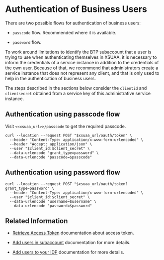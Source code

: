 <!-- loioef53987fbbdd41e3a76eea95485ab0d2 -->

# Authentication of Business Users

There are two possible flows for authentication of business users:

-   `passcode` flow. Recommended where it is available.

-   `password` flow.


To work around limitations to identify the BTP subaccount that a user is trying to use when authenticating themselves in XSUAA, it is necessary to inform the credentials of a service instance in addition to the credentials of the own user. Because of that, we recommend that administrators create a service instance that does not represent any client, and that is only used to help in the authentication of business users.

The steps described in the sections below consider the `clientid` and `clientsecret` obtained from a service key of this administrative service instance.



<a name="loioef53987fbbdd41e3a76eea95485ab0d2__authentication-using-passcode-flow"/>

## Authentication using passcode flow

Visit `<<xsuaa_url>>/passcode` to get the required passcode.

```
curl --location --request POST "$xsuaa_url/oauth/token" \
  --header "Content-Type: application/x-www-form-urlencoded" \
  --header "Accept: application/json" \
  --user "$client_id:$client_secret" \
  --data-urlencode "grant_type=password" \
  --data-urlencode "passcode=$passcode"
```



<a name="loioef53987fbbdd41e3a76eea95485ab0d2__authentication-using-password-flow"/>

## Authentication using password flow

```
curl --location --request POST "$xsuaa_url/oauth/token?grant_type=password" \
  --header "Content-Type: application/x-www-form-urlencoded" \
  --user "$client_id:$client_secret" \
  --data-urlencode "username=$username" \
  --data-urlencode "password=$password"
```



<a name="loioef53987fbbdd41e3a76eea95485ab0d2__related-information"/>

## Related Information

-   [Retrieve Access Token](https://help.sap.com/docs/BTP/65de2977205c403bbc107264b8eccf4b/6391b5dfe4704c6c8b71a32126828e9c.html?locale=en-US) documentation about access token.

-   [Add users in subaccount](https://help.sap.com/products/BTP/65de2977205c403bbc107264b8eccf4b/2c91f88e60ea4677a076212085b42d02.html?locale=en-US) documentation for more details.

-   [Add users to your IDP](https://help.sap.com/viewer/e61957c3eb584a7ba8e49bf687f65ad5/latest/en-US/67bb7ceef8b04cf981a9e0cfde07d415.html) documentation for more details.


